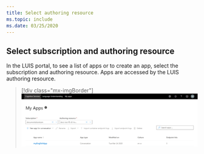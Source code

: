 ```yaml
---
title: Select authoring resource
ms.topic: include
ms.date: 03/25/2020
---
```


## Select subscription and authoring resource

In the LUIS portal, to see a list of apps or to create an app, select the subscription and authoring resource. Apps are accessed by the LUIS authoring resource.

> [!div class="mx-imgBorder"]
> ![Select authoring subscription and authoring resource](../media/select-authoring-resource/select-authoring-resource-my-english-app.png)